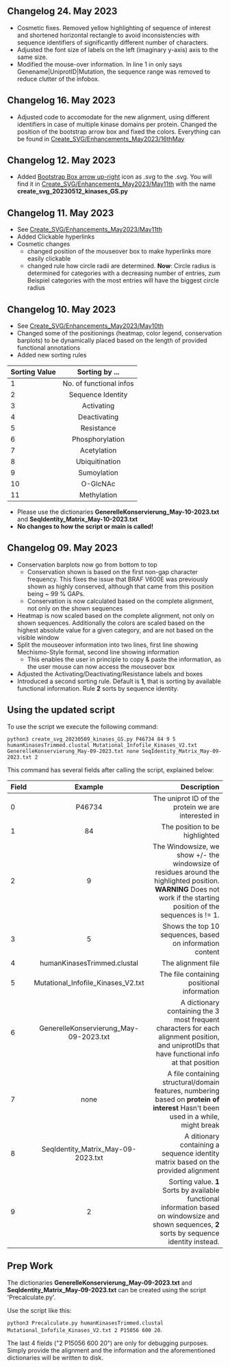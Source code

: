 ## Changelog 24. May 2023
- Cosmetic fixes. Removed yellow highlighting of sequence of interest and shortened horizontal rectangle to avoid inconsistencies with sequence identifiers of significantly different number of characters.
- Adjusted the font size of labels on the left (imaginary y-axis) axis to the same size.
- Modified the mouse-over information. In line 1 in only says Genename|UniprotID|Mutation, the sequence range was removed to reduce clutter of the infobox.


## Changelog 16. May 2023
- Adjusted code to accomodate for the new alignment, using different identifiers in case of multiple kinase domains per protein. Changed the position of the bootstrap arrow box and fixed the colors.
Everything can be found in [Create_SVG/Enhancements_May2023/16thMay](https://github.com/russelllab/kinaseResistance/tree/main/Create_SVG/Enhancements_May2023/16thMay)

## Changelog 12. May 2023
- Added [Bootstrap Box arrow up-right](https://icons.getbootstrap.com/icons/box-arrow-up-right/) icon as .svg to the .svg.
You will find it in [Create_SVG/Enhancements_May2023/May11th](https://github.com/russelllab/kinaseResistance/tree/main/Create_SVG/Enhancements_May2023/May11th) with the name **create_svg_20230512_kinases_GS.py**

## Changelog 11. May 2023
- See [Create_SVG/Enhancements_May2023/May11th](https://github.com/russelllab/kinaseResistance/tree/main/Create_SVG/Enhancements_May2023/May11th)
- Added Clickable hyperlinks
- Cosmetic changes 
  - changed position of the mouseover box to make hyperlinks more easily clickable
  - changed rule how circle radii are determined. **Now**: Circle radius is determined for categories with a decreasing number of entries, zum Beispiel categories with the most entries will have the biggest circle radius


## Changelog 10. May 2023
- See [Create_SVG/Enhancements_May2023/May10th](https://github.com/russelllab/kinaseResistance/tree/main/Create_SVG/Enhancements_May2023/May10th)
- Changed some of the positionings (heatmap, color legend, conservation barplots) to be dynamically placed based on the length of provided functional annotations
- Added new sorting rules

| Sorting Value        | Sorting by ...  | 
| ------------- |:-------------:| 
| 1 | No. of functional infos |
| 2 | Sequence Identity |
| 3| Activating |
| 4 |Deactivating  |
| 5 | Resistance |
| 6 |Phosphorylation  |
| 7 | Acetylation |
| 8 | Ubiquitination |
| 9 | Sumoylation |
| 10 | O-GlcNAc |
| 11 |  Methylation|
     
- Please use the dictionaries **GenerelleKonservierung_May-10-2023.txt** and **SeqIdentity_Matrix_May-10-2023.txt**
- **No changes to how the script or main is called!**



## Changelog 09. May 2023
- Conservation barplots now go from bottom to top
  - Conservation shown is based on the first non-gap character frequency. This fixes the issue that BRAF V600E was previously shown as highly conserved, although that came from this position being ~ 99 % GAPs.
  - Conservation is now calculated based on the complete alignment, not only on the shown sequences
- Heatmap is now scaled based on the complete alignment, not only on shown sequences. Additionally the colors are scaled based on the highest absolute value for a given category, and are not based on the visible window
- Split the mouseover information into two lines, first line showing Mechismo-Style format, second line showing information
  - This enables the user in principle to copy & paste the information, as the user mouse can now access the mouseover box
- Adjusted the Activating/Deactivating/Resistance labels and boxes
- Introduced a second sorting rule. Default is **1**, that is sorting by available functional information. Rule **2** sorts by sequence identity.

## Using the updated script

To use the script we execute the following command:

`python3 create_svg_20230509_kinases_GS.py P46734 84 9 5 humanKinasesTrimmed.clustal Mutational_Infofile_Kinases_V2.txt GenerelleKonservierung_May-09-2023.txt none SeqIdentity_Matrix_May-09-2023.txt 2` 

This command has several fields after calling the script, explained below:

| Field        | Example           | Description  |
| ------------- |:-------------:| -----:|
|0     | P46734 | The uniprot ID of the protein we are interested in |
|1     | 84 | The position to be highlighted |
|2     | 9 | The Windowsize, we show +/- the windowsize of residues around the highlighted position. **WARNING** Does not work if the starting position of the sequences is != 1.|
|3      |5 | Shows the top 10 sequences, based on information content|
|4     | humanKinasesTrimmed.clustal | The alignment file |
|5     | Mutational_Infofile_Kinases_V2.txt | The file containing positional information |
|6      |GenerelleKonservierung_May-09-2023.txt|A dictionary containing the 3 most frequent characters for each alignment position, and uniprotIDs that have functional info at that position|
|7     | none | A file containing structural/domain features, numbering based on **protein of interest** Hasn't been used in a while, might break |
|8     |SeqIdentity_Matrix_May-09-2023.txt|A ditionary containing a sequence identity matrix based on the provided alignment|
|9     |2|Sorting value. **1** Sorts by available functional information based on windowsize and shown sequences, **2** sorts by sequence identity instead.




## Prep Work

The dictionaries **GenerelleKonservierung_May-09-2023.txt** and **SeqIdentity_Matrix_May-09-2023.txt** can be created using the script 'Precalculate.py'.
 
Use the script like this:

`python3 Precalculate.py humanKinasesTrimmed.clustal Mutational_Infofile_Kinases_V2.txt 2 P15056 600 20`.

The last 4 fields ("2 P15056 600 20") are only for debugging purposes. Simply provide the alignment and the information and the aforementioned dictionaries will be written to disk.
